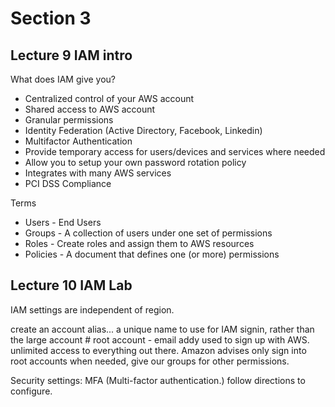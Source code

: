 # Section 3

## Lecture 9 IAM intro

What does IAM give you?
- Centralized control of your AWS account
- Shared access to AWS account
- Granular permissions
- Identity Federation (Active Directory, Facebook, Linkedin)
- Multifactor Authentication
- Provide temporary access for users/devices and services where needed
- Allow you to setup your own password rotation policy
- Integrates with many AWS services
- PCI DSS Compliance

Terms
- Users - End Users
- Groups - A collection of users under one set of permissions
- Roles - Create roles and assign them to AWS resources
- Policies - A document that defines one (or more) permissions

## Lecture 10 IAM Lab

IAM settings are independent of region.

create an account alias... a unique name to use for IAM signin, rather than the large account #
root account - email addy used to sign up with AWS. unlimited access to everything out there. Amazon advises only sign into root accounts when needed, give our groups for other permissions.

Security settings: 
MFA (Multi-factor authentication.)
follow directions to configure.


